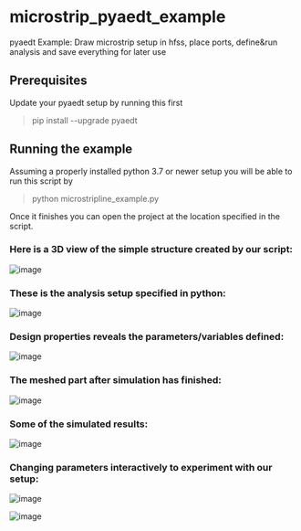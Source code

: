 # microstrip_pyaedt_example
pyaedt Example: Draw microstrip setup in hfss, place ports, define&amp;run analysis and save everything for later use

## Prerequisites

Update your pyaedt setup by running this first

>pip install --upgrade pyaedt

## Running the example

Assuming a properly installed python 3.7 or newer setup you will be able to run this script by

>python microstripline_example.py

Once it finishes you can open the project at the location specified in the script.

### Here is a 3D view of the simple structure created by our script:

![image](https://user-images.githubusercontent.com/90776867/142668572-72834307-1abc-4816-a27e-de7ae1e64234.png)

### These is the analysis setup specified in python:

![image](https://user-images.githubusercontent.com/90776867/142668768-3346d357-d92c-4bba-b022-cde79b3bb8e4.png)

### Design properties reveals the parameters/variables defined:

![image](https://user-images.githubusercontent.com/90776867/142670477-12009e7f-4493-43a3-b2e3-491d23463bee.png)


### The meshed part after simulation has finished:

![image](https://user-images.githubusercontent.com/90776867/142670006-48f13365-a6ec-4f8a-b6ba-cd21dcbd8f6a.png)

### Some of the simulated results:

![image](https://user-images.githubusercontent.com/90776867/142671531-e0f82e7c-fdcf-449a-93ce-afe772814a79.png)


### Changing parameters interactively to experiment with our setup:

![image](https://user-images.githubusercontent.com/90776867/142673690-29e3e36a-af8e-4c98-b089-452ea830d258.png)


![image](https://user-images.githubusercontent.com/90776867/142673532-2f984b98-1ff4-4947-89e3-6df65475eac9.png)


